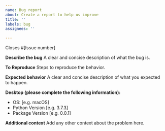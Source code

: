 ```yaml
---
name: Bug report
about: Create a report to help us improve
title: ''
labels: bug
assignees: ''

---
```


Closes #[Issue number] <!-- This should be the link -->

**Describe the bug**
A clear and concise description of what the bug is.

**To Reproduce**
Steps to reproduce the behavior.

**Expected behavior**
A clear and concise description of what you expected to happen.

**Desktop (please complete the following information):**
 - OS: [e.g. macOS]
 - Python Version [e.g. 3.7.3]
 - Package Version [e.g. 0.0.1]

**Additional context**
Add any other context about the problem here.
